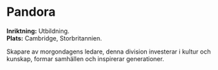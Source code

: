 # Pandora

**Inriktning:** Utbildning.  
**Plats:** Cambridge, Storbritannien.  

Skapare av morgondagens ledare, denna division investerar i kultur och kunskap, formar samhällen och inspirerar generationer.

